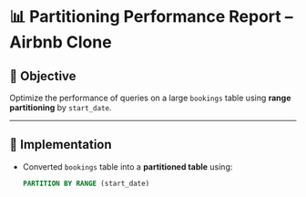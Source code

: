 # 📊 Partitioning Performance Report – Airbnb Clone

## 🎯 Objective
Optimize the performance of queries on a large `bookings` table using **range partitioning** by `start_date`.

---

## 🔧 Implementation

- Converted `bookings` table into a **partitioned table** using:
  ```sql
  PARTITION BY RANGE (start_date)
